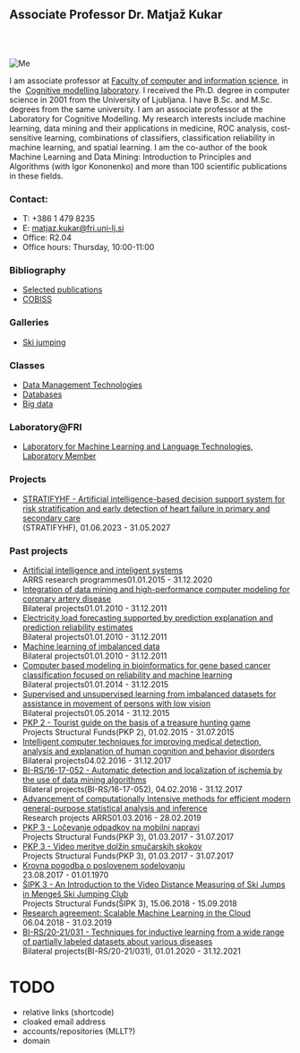 
## Associate Professor Dr. Matjaž Kukar  
<br/><br/>     

![Me](matja%C5%BE_kukar_2.png)

I am associate professor at [Faculty of computer and information science](http://www.fri.uni-lj.si/), in the  [Cognitive modelling laboratory](http://lkm.fri.uni-lj.si/).
I received the Ph.D. degree in computer science in 2001 from the University of Ljubljana. I have B.Sc. and M.Sc. degrees from the same university. I am an associate professor at the Laboratory for Cognitive Modelling. My research interests include machine learning, data mining and their applications in medicine, ROC analysis, cost-sensitive learning, combinations of classifiers, classification reliability in machine learning, and spatial learning. I am the co-author of the book Machine Learning and Data Mining: Introduction to Principles and Algorithms (with Igor Kononenko) and more than 100 scientific publications in these fields.


### Contact:
- T: +386 1 479 8235
- E: [matjaz.kukar@fri.uni-lj.si](mailto:matjaz.kukar@fri.uni-lj.si)
- Office: R2.04 
- Office hours: Thursday, 10:00-11:00



### Bibliography
* [Selected publications](bibliography/)
* [COBISS](https://bib.cobiss.net/bibliographies/si/webBiblio/bib201_20241118_235201_14565.html)


### Galleries
* [Ski jumping](https://unilj-my.sharepoint.com/:f:/g/personal/matjazk_fri1_uni-lj_si/ErW_pG19cipLqdsPvdkkRQgBgN0MaBameCZqSgH5D7uaOw?e=67B3Cz)

### Classes

*   [Data Management Technologies](https://www.fri.uni-lj.si/en/course/63226)
*   [Databases](https://www.fri.uni-lj.si/en/course/63707)
*   [Big data](https://www.fri.uni-lj.si/en/course/63560)

### Laboratory@FRI

*   [Laboratory for Machine Learning and Language Technologies, Laboratory Member](https://www.fri.uni-lj.si/en/laboratory/lsujt-25)

### Projects

*   [STRATIFYHF - Artificial intelligence-based decision support system for risk stratification and early detection of heart failure in primary and secondary care](/en/projects/1774)  
    (STRATIFYHF), 01.06.2023 - 31.05.2027

### Past projects

*   [Artificial intelligence and inteligent systems](/en/projects/6)  
    ARRS research programmes01.01.2015 - 31.12.2020
*   [Integration of data mining and high-performance computer modeling for coronary artery disease](/en/projects/53)  
    Bilateral projects01.01.2010 - 31.12.2011
*   [Electricity load forecasting supported by prediction explanation and prediction reliability estimates](/en/projects/55)  
    Bilateral projects01.01.2010 - 31.12.2011
*   [Machine learning of imbalanced data](/en/projects/56)  
    Bilateral projects01.01.2010 - 31.12.2011
*   [Computer based modeling in bioinformatics for gene based cancer classification focused on reliability and machine learning](/en/projects/61)  
    Bilateral projects01.01.2014 - 31.12.2015
*   [Supervised and unsupervised learning from imbalanced datasets for assistance in movement of persons with low vision](/en/projects/63)  
    Bilateral projects01.05.2014 - 31.12.2015
*   [PKP 2 - Tourist guide on the basis of a treasure hunting game](/en/projects/125)  
    Projects Structural Funds(PKP 2), 01.02.2015 - 31.07.2015
*   [Intelligent computer techniques for improving medical detection, analysis and explanation of human cognition and behavior disorders](/en/projects/199)  
    Bilateral projects04.02.2016 - 31.12.2017
*   [BI-RS/16-17-052 - Automatic detection and localization of ischemia by the use of data mining algorithms](/en/projects/200)  
    Bilateral projects(BI-RS/16-17-052), 04.02.2016 - 31.12.2017
*   [Advancement of computationally Intensive methods for efficient modern general-purpose statistical analysis and inference](/en/projects/379)  
    Research projects ARRS01.03.2016 - 28.02.2019
*   [PKP 3 - Ločevanje odpadkov na mobilni napravi](/en/projects/384)  
    Projects Structural Funds(PKP 3), 01.03.2017 - 31.07.2017
*   [PKP 3 - Video meritve dolžin smučarskih skokov](/en/projects/385)  
    Projects Structural Funds(PKP 3), 01.03.2017 - 31.07.2017
*   [Krovna pogodba o poslovenem sodelovanju](/en/projects/491)  
    23.08.2017 - 01.01.1970
*   [ŠIPK 3 - An Introduction to the Video Distance Measuring of Ski Jumps in Mengeš Ski Jumping Club](/en/projects/534)  
    Projects Structural Funds(ŠIPK 3), 15.06.2018 - 15.09.2018
*   [Research agreement: Scalable Machine Learning in the Cloud](/en/projects/531)  
    06.04.2018 - 31.03.2019
*   [BI-RS/20-21/031 - Techniques for inductive learning from a wide range of partially labeled datasets about various diseases](/en/projects/1662)  
    Bilateral projects(BI-RS/20-21/031), 01.01.2020 - 31.12.2021

# TODO
- relative links (shortcode)
- cloaked email address
- accounts/repositories (MLLT?)
- domain

